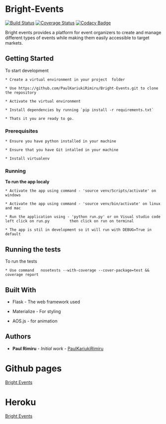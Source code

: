 # Bright-Events

[![Build Status](https://travis-ci.org/PaulKariukiRimiru/Bright-Events.svg?branch=ft-setting_up_coverage_and_ci-%23153023831)](https://travis-ci.org/PaulKariukiRimiru/Bright-Events)
[![Coverage Status](https://coveralls.io/repos/github/PaulKariukiRimiru/Bright-Events/badge.svg)](https://coveralls.io/github/PaulKariukiRimiru/Bright-Events)
[![Codacy Badge](https://api.codacy.com/project/badge/Grade/527c959f0b8e4f63b7c0b0daad80957e)](https://www.codacy.com/app/paulrimiru/Bright-Events?utm_source=github.com&amp;utm_medium=referral&amp;utm_content=PaulKariukiRimiru/Bright-Events&amp;utm_campaign=Badge_Grade)

Bright events provides a platform for event organizers to create and manage different types of events while making them easily accessible to target markets.
## Getting Started

To start development
    
    * Create a virtual environment in your project  folder

    * Use https://github.com/PaulKariukiRimiru/Bright-Events.git to clone the repository

    * Activate the virtual environment

    * Install dependencies by running `pip install -r requirements.txt`

    * Thats it you are ready to go.

### Prerequisites
    * Ensure you have python installed in your machine

    * Ensure that you have Git intalled in your machine

    * Install virtualenv

### Running

<b>To run the app localy</b><br>

    * Activate the app using command - 'source venv/Scripts/activate' on windows

    * Activate the app using command - 'source venv/bin/activate' on linux and mac

    * Run the application using - 'python run.py' or on Visual studio code left click on run.py         then click on run on terminal

    * The app is stil in development so it will run with DEBUG=True in default

## Running the tests

To run the tests
    
    * Use command   nosetests --with-coverage --cover-package=test && coverage report


## Built With

* Flask - The web framework used

* Materialize - For styling

* AOS.js - for animation

## Authors

* **Paul Rimiru** - *Initial work* - [PaulKariukiRimiru](https://github.com/PaulKariukiRimiru)

# Github pages

[Bright Events](https://PaulKariukiRimiru.github.io/Bright-Events/)

# Heroku

[Bright Events](https://paul-bright-events.herokuapp.com/flasky)